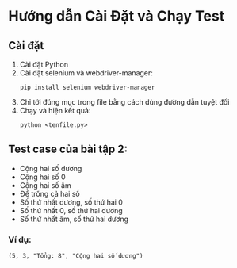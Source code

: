 # Hướng dẫn Cài Đặt và Chạy Test

## Cài đặt

1. Cài đặt Python
2. Cài đặt selenium và webdriver-manager:
   ```
   pip install selenium webdriver-manager
   ```
3. Chỉ tới đúng mục trong file bằng cách dùng đường dẫn tuyệt đối
4. Chạy và hiện kết quả:
   ```
   python <tenfile.py>
   ```

## Test case của bài tập 2:

- Cộng hai số dương
- Cộng hai số 0
- Cộng hai số âm
- Để trống cả hai số
- Số thứ nhất dương, số thứ hai 0
- Số thứ nhất 0, số thứ hai dương
- Số thứ nhất âm, số thứ hai dương

### Ví dụ:
```
(5, 3, "Tổng: 8", "Cộng hai số dương")
```